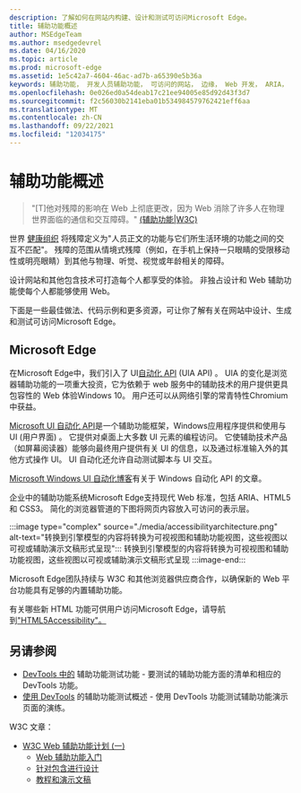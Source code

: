 ```yaml
---
description: 了解如何在网站内构建、设计和测试可访问Microsoft Edge。
title: 辅助功能概述
author: MSEdgeTeam
ms.author: msedgedevrel
ms.date: 04/16/2020
ms.topic: article
ms.prod: microsoft-edge
ms.assetid: 1e5c42a7-4604-46ac-ad7b-a65390e5b36a
keywords: 辅助功能， 开发人员辅助功能， 可访问的网站， 边缘， Web 开发， ARIA， 开发人员， UIA， UI 自动化
ms.openlocfilehash: 0e026ed0a54deab17c21ee94005e85d92d43f3d7
ms.sourcegitcommit: f2c56030b2141eba01b534984579762421eff6aa
ms.translationtype: MT
ms.contentlocale: zh-CN
ms.lasthandoff: 09/22/2021
ms.locfileid: "12034175"
---
```

# <a name="accessibility-overview"></a>辅助功能概述

> "\[T\]他对残障的影响在 Web 上彻底更改，因为 Web 消除了许多人在物理世界面临的通信和交互障碍。" [ (辅助功能|W3C) ][W3CAccessibility]

世界 [健康组织][WHODisabilities] 将残障定义为"人员正文的功能与它们所生活环境的功能之间的交互不匹配"。  残障的范围从情境式残障（例如，在手机上保持一只眼睛的受限移动性或明亮眼睛）到其他与物理、听觉、视觉或年龄相关的障碍。

设计网站和其他包含技术可打造每个人都享受的体验。  非独占设计和 Web 辅助功能使每个人都能够使用 Web。

下面是一些最佳做法、代码示例和更多资源，可让你了解有关在网站中设计、[][AccessibilityDesign]生成和测试可访问[][AccessibilityBuild]Microsoft Edge。 [][AccessibilityTest]


<!-- ====================================================================== -->
## <a name="accessibility-in-microsoft-edge"></a>Microsoft Edge

在Microsoft Edge中，我们引入了 UI[自动化 API][WindowsWin32AutoEntryui] (UIA API) 。  UIA 的变化是浏览器辅助功能的一项重大投资，它为依赖于 web 服务中的辅助技术的用户提供更具包容性的 Web 体验Windows 10。  用户还可以从网络引擎的常青特性Chromium中获益。

[Microsoft UI 自动化 API][WindowsWin32AutoEntryui]是一个辅助功能框架，Windows应用程序提供和使用与 UI (用户界面) 。  它提供对桌面上大多数 UI 元素的编程访问。  它使辅助技术产品（如屏幕阅读器）能够向最终用户提供有关 UI 的信息，以及通过标准输入外的其他方式操作 UI。  UI 自动化还允许自动测试脚本与 UI 交互。

[Microsoft Windows UI 自动化博客][ArchiveBlogsWinuiautomation]有关于 Windows 自动化 API 的文章。

企业中的辅助功能系统Microsoft Edge支持现代 Web 标准，包括 ARIA、HTML5 和 CSS3。  简化的浏览器管道的下图将网页内容放入可访问的表示层。

:::image type="complex" source="./media/accessibilityarchitecture.png" alt-text="转换到引擎模型的内容将转换为可视视图和辅助功能视图，这些视图以可视或辅助演示文稿形式呈现":::
   转换到引擎模型的内容将转换为可视视图和辅助功能视图，这些视图以可视或辅助演示文稿形式呈现
:::image-end:::

Microsoft Edge团队持续与 W3C 和其他浏览器供应商合作，以确保新的 Web 平台功能具有足够的内置辅助功能。

有关哪些新 HTML 功能可供用户访问Microsoft Edge，请导航到["HTML5Accessibility"。][HTML5Accessibility]


<!-- ====================================================================== -->
## <a name="see-also"></a>另请参阅

*  [DevTools 中的](../devtools-guide-chromium/accessibility/reference.md) 辅助功能测试功能 - 要测试的辅助功能方面的清单和相应的 DevTools 功能。
*  [使用 DevTools](../devtools-guide-chromium/accessibility/accessibility-testing-in-devtools.md) 的辅助功能测试概述 - 使用 DevTools 功能测试辅助功能演示页面的演练。

W3C 文章：
*  [W3C Web 辅助功能计划 (一) ][W3CWaiHome]
   *  [Web 辅助功能入门][W3CWaiGettingstartedOverview]
   *  [针对包含进行设计][W3CWaiFundamentals]
   *  [教程和演示文稿][W3CWaiTeachAdvocate]


<!-- ====================================================================== -->
<!-- links -->
[AccessibilityBuild]: ./build/index.md "构建可访问的网站|Microsoft Doc"
[AccessibilityDesign]: ./design.md "设计可访问的网站|Microsoft Doc"
[AccessibilityTest]: ./test.md "辅助功能测试|Microsoft Docs"
<!-- external links -->
[WindowsWin32AutoEntryui]: /windows/win32/winauto/entry-uiauto-win32 "UI 自动化|Microsoft Doc"

[ArchiveBlogsWinuiautomation]: /archive/blogs/winuiautomation/ "Microsoft Windows UI 自动化博客|Microsoft Doc"

[HTML5Accessibility]: https://html5accessibility.com "HTML5 辅助功能"

[W3CAccessibility]: https://w3.org/standards/webdesign/accessibility "辅助功能|W3C"
[W3CWaiFundamentals]: https://w3.org/wai/fundamentals/accessibility-intro "Web 辅助功能指南|Web 辅助功能计划 (一) |W3C"
[W3CWaiGettingstartedOverview]: https://w3.org/wai/gettingstarted/Overview "入门：使网站成为辅助|Web 辅助功能计划 (一) |W3C"
[W3CWaiHome]: https://w3.org/wai "Web 辅助功能计划 (一) |W3C"
[W3CWaiTeachAdvocate]: https://w3.org/wai/teach-advocate "教学和宣传|Web 辅助功能计划 (一) |W3C"

[WHODisabilities]: https://who.int/topics/disabilities "残障|WHO"  